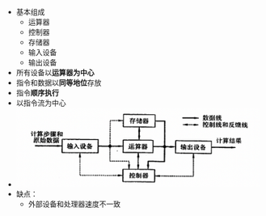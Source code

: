 - 基本组成
	- 运算器
	- 控制器
	- 存储器
	- 输入设备
	- 输出设备
- 所有设备以**运算器为中心**
- 指令和数据以**同等地位**存放
- 指令**顺序执行**
- 以指令流为中心
- ![image.png](../assets/image_1628920958371_0.png)
- 缺点：
	- 外部设备和处理器速度不一致